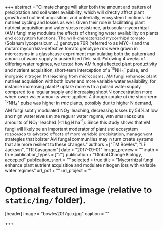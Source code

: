 +++
abstract = "Climate change will alter both the amount and pattern of precipitation and soil water availability, which will directly affect plant growth and nutrient acquisition, and potentially, ecosystem functions like nutrient cycling and losses as well. Given their role in facilitating plant nutrient acquisition and water stress resistance, arbuscular mycorrhizal (AM) fungi may modulate the effects of changing water availability on plants and ecosystem functions. The well-characterized mycorrhizal tomato (Solanum lycopersicum L.) genotype 76R (referred to as MYC+) and the mutant mycorrhiza-defective tomato genotype *rmc* were grown in microcosms in a glasshouse experiment manipulating both the pattern and amount of water supply in unsterilized field soil. Following 4 weeks of differing water regimes, we tested how AM fungi affected plant productivity and nutrient acquisition, short-term interception of a <sup>15</sup>NH<sub>4</sub><sup>+</sup> pulse, and inorganic nitrogen (N) leaching from microcosms. AM fungi enhanced plant nutrient acquisition with both lower and more variable water availability, for instance increasing plant P uptake more with a pulsed water supply compared to a regular supply and increasing shoot N concentration more when lower water amounts were applied. Although uptake of the short-term <sup>15</sup>NH<sub>4</sub><sup>+</sup> pulse was higher in *rmc* plants, possibly due to higher N demand, AM fungi subtly modulated NO<sub>3</sub><sup>-</sup> leaching, decreasing losses by 54% at low and high water levels in the regular water regime, with small absolute amounts of NO<sub>3</sub><sup>-</sup> leached (<1 kg N ha<sup>-1</sup>). Since this study shows that AM fungi will likely be an important moderator of plant and ecosystem responses to adverse effects of more variable precipitation, management strategies that bolster AM fungal communities may in turn create systems that are more resilient to these changes."
authors = ["TM Bowles", "LE Jackson", "TR Cavagnaro"]
date = "2017-09-01"
image_preview = ""
math = true
publication_types = ["2"]
publication = "Global Change Biology, accepted"
publication_short = ""
selected = true
title = "Mycorrhizal fungi enhance plant nutrient acquisition and modulate nitrogen loss with variable water regimes"
url_pdf = ""
url_project = ""

# Optional featured image (relative to `static/img/` folder).
[header]
image = "bowles2017gcb.jpg"
caption = ""

+++
